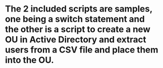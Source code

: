 # The 2 included scripts are samples,  one being a switch statement and the other is a script to create a new OU in Active Directory and extract users from a CSV file and place them into the OU.
